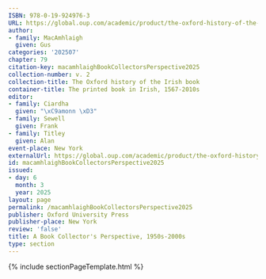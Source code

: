```yaml
---
ISBN: 978-0-19-924976-3
URL: https://global.oup.com/academic/product/the-oxford-history-of-the-irish-book-volume-ii-9780199249763?cc=ge&lang=3n#
author:
- family: MacAmhlaigh
  given: Gus
categories: '202507'
chapter: 79
citation-key: macamhlaighBookCollectorsPerspective2025
collection-number: v. 2
collection-title: The Oxford history of the Irish book
container-title: The printed book in Irish, 1567-2010s
editor:
- family: Ciardha
  given: "\xC9amonn \xD3"
- family: Sewell
  given: Frank
- family: Titley
  given: Alan
event-place: New York
externalUrl: https://global.oup.com/academic/product/the-oxford-history-of-the-irish-book-volume-ii-9780199249763?cc=ge&lang=3n#
id: macamhlaighBookCollectorsPerspective2025
issued:
- day: 6
  month: 3
  year: 2025
layout: page
permalink: /macamhlaighBookCollectorsPerspective2025
publisher: Oxford University Press
publisher-place: New York
review: 'false'
title: A Book Collector's Perspective, 1950s-2000s
type: section
---
```

{% include sectionPageTemplate.html %}